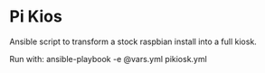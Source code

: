 # Pi Kios
Ansible script to transform a stock raspbian install into a full kiosk.

Run with:
ansible-playbook -e @vars.yml pikiosk.yml
